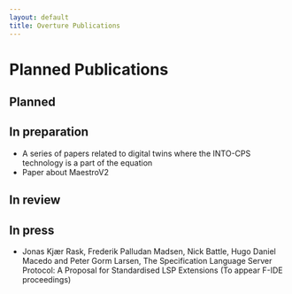 ```yaml
---
layout: default
title: Overture Publications
---
```


# Planned Publications

## Planned


## In preparation

* A series of papers related to digital twins where the INTO-CPS technology is a part of the equation
* Paper about MaestroV2

## In review



## In press
* Jonas Kjær Rask, Frederik Palludan Madsen, Nick Battle, Hugo Daniel Macedo and Peter Gorm Larsen, The Specification Language Server Protocol: A Proposal for Standardised  LSP Extensions (To appear F-IDE proceedings)

